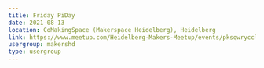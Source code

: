 ```yaml
---
title: Friday PiDay
date: 2021-08-13
location: CoMakingSpace (Makerspace Heidelberg), Heidelberg
link: https://www.meetup.com/Heidelberg-Makers-Meetup/events/pksqwrycclbrb/
usergroup: makershd
type: usergroup
---
```

